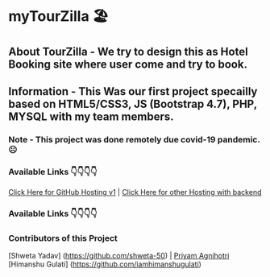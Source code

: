 # myTourZilla 🏖
## About TourZilla - We try to design this as Hotel Booking site where user come and try to book.
## Information - This Was our first project specailly based on HTML5/CSS3, JS (Bootstrap 4.7), PHP, MYSQL with my team members.
### Note - This project was done remotely due covid-19 pandemic. ☹
### Available Links 👇👇👇👇

[Click Here for GitHub Hosting v1](https://iamhimanshugulati.github.io/mytourzilla/) | 
[Click Here for other Hosting with backend](https://tourzilla.000webhostapp.com/mytourzilla/)

### Available Links 👇👇👇👇

### Contributors of this Project
[Shweta Yadav] (https://github.com/shweta-50) | 
[Priyam Agnihotri](https://github.com/priyam-272)
[Himanshu Gulati] (https://github.com/iamhimanshugulati)
